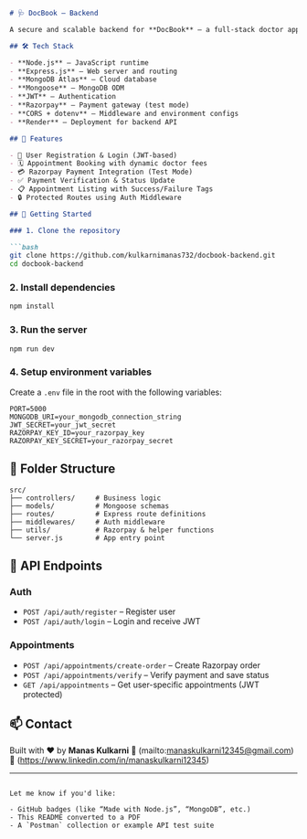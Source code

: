 ````markdown
# 🩺 DocBook – Backend

A secure and scalable backend for **DocBook** – a full-stack doctor appointment booking application with Razorpay payment gateway integration.

## 🛠️ Tech Stack

- **Node.js** – JavaScript runtime
- **Express.js** – Web server and routing
- **MongoDB Atlas** – Cloud database
- **Mongoose** – MongoDB ODM
- **JWT** – Authentication
- **Razorpay** – Payment gateway (test mode)
- **CORS + dotenv** – Middleware and environment configs
- **Render** – Deployment for backend API

## 🔑 Features

- 🔐 User Registration & Login (JWT-based)
- 🗓️ Appointment Booking with dynamic doctor fees
- 💳 Razorpay Payment Integration (Test Mode)
- ✅ Payment Verification & Status Update
- 📋 Appointment Listing with Success/Failure Tags
- 🔒 Protected Routes using Auth Middleware

## 🔧 Getting Started

### 1. Clone the repository

```bash
git clone https://github.com/kulkarnimanas732/docbook-backend.git
cd docbook-backend
````

### 2. Install dependencies

```bash
npm install
```

### 3. Run the server

```bash
npm run dev
```

### 4. Setup environment variables

Create a `.env` file in the root with the following variables:

```env
PORT=5000
MONGODB_URI=your_mongodb_connection_string
JWT_SECRET=your_jwt_secret
RAZORPAY_KEY_ID=your_razorpay_key
RAZORPAY_KEY_SECRET=your_razorpay_secret
```

## 📂 Folder Structure

```
src/
├── controllers/     # Business logic
├── models/          # Mongoose schemas
├── routes/          # Express route definitions
├── middlewares/     # Auth middleware
├── utils/           # Razorpay & helper functions
└── server.js        # App entry point
```

## 📡 API Endpoints

### Auth

* `POST /api/auth/register` – Register user
* `POST /api/auth/login` – Login and receive JWT

### Appointments

* `POST /api/appointments/create-order` – Create Razorpay order
* `POST /api/appointments/verify` – Verify payment and save status
* `GET /api/appointments` – Get user-specific appointments (JWT protected)

## 📫 Contact

Built with ❤️ by **Manas Kulkarni**
📧 (mailto:manaskulkarni12345@gmail.com)
🔗 (https://www.linkedin.com/in/manaskulkarni12345)

---

```

Let me know if you'd like:

- GitHub badges (like “Made with Node.js”, “MongoDB”, etc.)
- This README converted to a PDF
- A `Postman` collection or example API test suite
```
